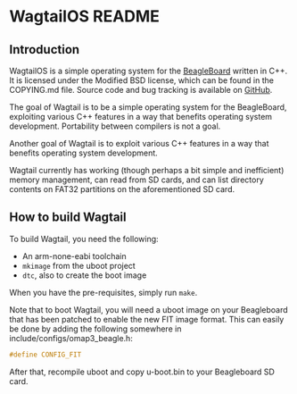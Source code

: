 WagtailOS README
================

Introduction
------------

WagtailOS is a simple operating system for the [BeagleBoard](http://www.beagleboard.org) written in C++. It is licensed under the Modified BSD license, which can be found in the COPYING.md file. Source code and bug tracking is available on [GitHub](http://github.com/skordal/wagtail).

The goal of Wagtail is to be a simple operating system for the BeagleBoard, exploiting various C++ features in a way that benefits operating system development. Portability between compilers is not a goal.

Another goal of Wagtail is to exploit various C++ features in a way that benefits operating system development.

Wagtail currently has working (though perhaps a bit simple and inefficient) memory management, can read from SD cards, and can list directory contents on FAT32 partitions on the aforementioned SD card.

How to build Wagtail
--------------------

To build Wagtail, you need the following:
* An arm-none-eabi toolchain
* `mkimage` from the uboot project
* `dtc`, also to create the boot image

When you have the pre-requisites, simply run `make`.

Note that to boot Wagtail, you will need a uboot image on your Beagleboard that has been patched to enable the new FIT image format. This can easily be done by adding the following somewhere in include/configs/omap3_beagle.h:

```C
#define CONFIG_FIT
```

After that, recompile uboot and copy u-boot.bin to your Beagleboard SD card.

